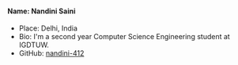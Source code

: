 #### Name: Nandini Saini
- Place: Delhi, India
- Bio: I'm a second year Computer Science Engineering student at IGDTUW.
- GitHub: [nandini-412](https://github.com/nandini-412)